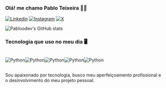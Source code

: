 ### Olá! me chamo Pablo Teixeira 🤙🏻


[![Linkedin](https://img.shields.io/badge/LinkedIn-0077B5?style=for-the-badge&logo=linkedin&logoColor=white)](https://www.linkedin.com/in/pabloteixeiraimproving/)
[![Instagram](https://img.shields.io/badge/Instagram-E4405F?style=for-the-badge&logo=instagram&logoColor=white)](https://www.instagram.com/pablin_teixeira/)
[![X](https://img.shields.io/badge/Twitter-1DA1F2?style=for-the-badge&logo=twitter&logoColor=white)](https://twitter.com/pabloimprovre)

![Pabloodev's GitHub stats](https://github-readme-stats.vercel.app/api?username=pabloodev&show_icons=true&theme=radical)

### Tecnologia que uso no meu dia 🖥️

<div style="display: inline_block"><br/>
<img alignm="center" alt="Python" src="https://img.shields.io/badge/Python-3776AB?style=for-the-badge&logo=python&logoColor=white" /><img alignm="center" alt="Python" src="https://img.shields.io/badge/MySQL-00000F?style=for-the-badge&logo=mysql&logoColor=white" /><img alignm="center" alt="Python" src="https://img.shields.io/badge/Google_Cloud-4285F4?style=for-the-badge&logo=google-cloud&logoColor=white" /><img alignm="center" alt="Python" src="https://img.shields.io/badge/Microsoft_Office-D83B01?style=for-the-badge&logo=microsoft-office&logoColor=white" /><img alignm="center" alt="Python" src="https://img.shields.io/badge/SAP-0FAAFF?style=for-the-badge&logo=sap&logoColor=white" />
</div><br/>

Sou apaixonado por tecnologia, busco meu aperfeiçoamento profissional e o desinvolvimento do meu projeto pessoal.
